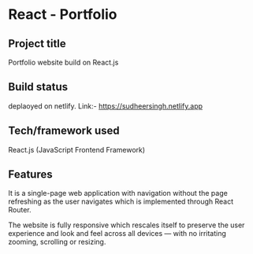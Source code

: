 # React - Portfolio

## Project title
Portfolio website build on React.js

## Build status
deplaoyed on netlify. Link:- https://sudheersingh.netlify.app
 
## Tech/framework used
React.js (JavaScript Frontend Framework)

## Features
It is a single-page web application with navigation without the page refreshing as the user navigates which is implemented through React Router.

The website is fully responsive which rescales itself to preserve the user experience and look and feel across all devices — with no irritating zooming, scrolling or resizing.
